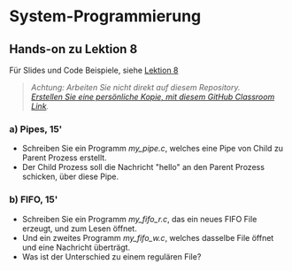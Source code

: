 # System-Programmierung
## Hands-on zu Lektion 8
Für Slides und Code Beispiele, siehe [Lektion 8](../../../fhnw-syspr/blob/master/08/README.md)

> *Achtung: Arbeiten Sie nicht direkt auf diesem Repository.*<br/>
> *[Erstellen Sie eine persönliche Kopie, mit diesem GitHub Classroom Link](https://classroom.github.com/a/zsJJWiB2).*

### a) Pipes, 15'
* Schreiben Sie ein Programm *my_pipe.c*, welches eine Pipe von Child zu Parent Prozess erstellt.
* Der Child Prozess soll die Nachricht "hello" an den Parent Prozess schicken, über diese Pipe.

### b) FIFO, 15'
* Schreiben Sie ein Programm *my_fifo_r.c*, das ein neues FIFO File erzeugt, und zum Lesen öffnet.
* Und ein zweites Programm *my_fifo_w.c*, welches dasselbe File öffnet und eine Nachricht überträgt.
* Was ist der Unterschied zu einem regulären File?
